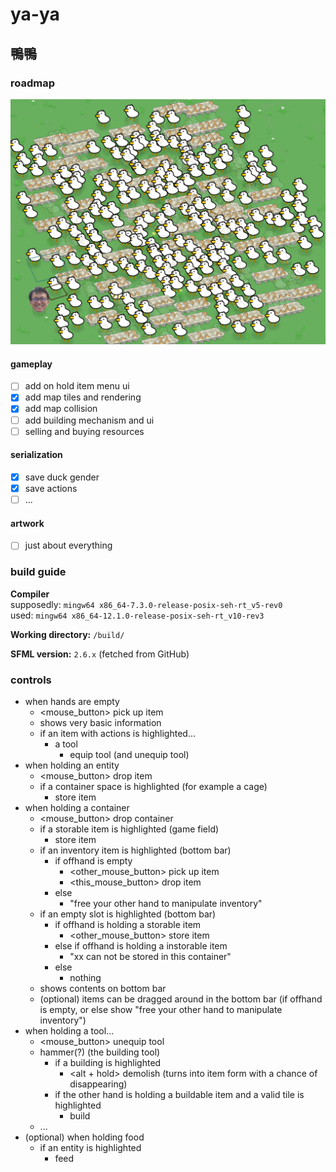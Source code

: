 # ya-ya

## 鴨鴨

### roadmap

![Egg carton](./doc/img.png)

#### gameplay

- [ ] add on hold item menu ui
- [x] add map tiles and rendering
- [x] add map collision
- [ ] add building mechanism and ui
- [ ] selling and buying resources

#### serialization

- [x] save duck gender
- [x] save actions
- [ ] ...

#### artwork

- [ ] just about everything

### build guide

**Compiler**\
supposedly: `mingw64 x86_64-7.3.0-release-posix-seh-rt_v5-rev0`\
used: `mingw64 x86_64-12.1.0-release-posix-seh-rt_v10-rev3`

**Working directory:** `/build/`

**SFML version:** `2.6.x` (fetched from GitHub)

### controls

- when hands are empty
    - <mouse_button> pick up item
    - shows very basic information
    - if an item with actions is highlighted...
        - a tool
            - <alt> equip tool (and unequip tool)
- when holding an entity
    - <mouse_button> drop item
    - if a container space is highlighted (for example a cage)
        - <alt> store item
- when holding a container
    - <mouse_button> drop container
    - if a storable item is highlighted (game field)
        - <alt> store item
    - if an inventory item is highlighted (bottom bar)
        - if offhand is empty
            - <other_mouse_button> pick up item
            - <this_mouse_button> drop item
        - else
            - "free your other hand to manipulate inventory"
    - if an empty slot is highlighted (bottom bar)
        - if offhand is holding a storable item
            - <other_mouse_button> store item
        - else if offhand is holding a instorable item
            - "xx can not be stored in this container"
        - else
            - nothing
    - shows contents on bottom bar
    - (optional) items can be dragged around in the bottom bar (if offhand is empty, or else show "free your other hand to manipulate inventory")
- when holding a tool...
    - <mouse_button> unequip tool
    - hammer(?) (the building tool)
        - if a building is highlighted
            - <alt + hold> demolish (turns into item form with a chance of disappearing)
        - if the other hand is holding a buildable item and a valid tile is highlighted
            - <alt> build
    - ...
- (optional) when holding food
    - if an entity is highlighted
        - <alt> feed
